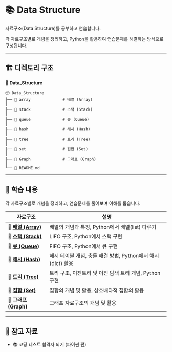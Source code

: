 # 📚 Data Structure

자료구조(Data Structure)를 공부하고 연습합니다. 

각 자료구조별로 개념을 정리하고, Python을 활용하여 연습문제를 해결하는 방식으로 구성됩니다.

---

## 🏗️ 디렉토리 구조
📂 **Data_Structure**
```
📦 Data_Structure
├── 📁 array              # 배열 (Array)
│                         
├── 📁 stack              # 스택 (Stack)
│
├── 📁 queue              # 큐 (Queue)
│
├── 📁 hash               # 해시 (Hash)
│
├── 📁 tree               # 트리 (Tree)
│
├── 📁 set                # 집합 (Set)
│
├── 📁 Graph              # 그래프 (Graph)
│
└── 📜 README.md
```

---

## 📝 학습 내용
각 자료구조별로 개념을 정리하고, 연습문제를 풀어보며 이해를 돕습니다.

| 자료구조 | 설명 |
|----------|------------------------------------------------|
| 📌 **[배열 (Array)](./array/README.md)** | 배열의 개념과 특징, Python에서 배열(list) 다루기 |
| 📌 **[스택 (Stack)](./stack/README.md)** | LIFO 구조, Python에서 스택 구현 |
| 📌 **[큐 (Queue)](./queue/README.md)** | FIFO 구조, Python에서 큐 구현 |
| 📌 **[해시 (Hash)](./hash/README.md)** | 해시 테이블 개념, 충돌 해결 방법, Python에서 해시(dict) 활용 |
| 📌 **[트리 (Tree)](./tree/README.md)** | 트리 구조, 이진트리 및 이진 탐색 트리 개념, Python 구현 |
| 📌 **[집합 (Set)](./set/README.md)** | 집합의 개념 및 활용, 상호배타적 집합의 활용 |
| 📌 **그래프 (Graph)** | 그래프 자료구조의 개념 및 활용 |

---

## 📖 참고 자료
- 📚 코딩 테스트 합격자 되기 (파이썬 편)